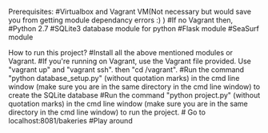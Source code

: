 Prerequisites:
    #Virtualbox and Vagrant VM(Not necessary but would save you from getting module dependancy errors :) )
    #If no Vagrant then,
        #Python 2.7
        #SQLite3 database module for python
        #Flask module
        #SeaSurf module

How to run this project?
    #Install all the above mentioned modules or Vagrant.
    #If you're running on Vagrant, use the Vagrant file provided. Use "vagrant up" and "vagrant ssh". then "cd /vagrant".
    #Run the command "python database_setup.py" (without quotation marks) in the cmd line window (make sure you are in the same directory in the cmd line window) to create the SQLite database
    #Run the command "python project.py" (without quotation marks) in the cmd line window (make sure you are in the same directory in the cmd line window) to run the project.
    # Go to localhost:8081/bakeries
    #Play around